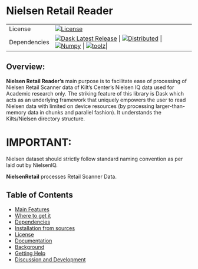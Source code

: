 # Nielsen Retail Reader


| | |
| --- | --- |
| License | [![License](https://img.shields.io/badge/LICENSE-blue)](https://github.com/pratikrelekar/NielsenDSRS/blob/main/LICENSE) |
| Dependencies | [![Dask Latest Release](https://img.shields.io/badge/Dask-orange)](https://www.dask.org) \| [![Distributed](https://img.shields.io/badge/distributed-yellow)](https://distributed.dask.org) \| [![Numpy](https://img.shields.io/badge/numpy-blue)](https://numpy.org) \| [![toolz](https://img.shields.io/badge/toolz-red)](https://github.com/pytoolz/toolz)\|




## Overview:

**Nielsen Retail Reader’s** main purpose is to facilitate ease of processing of Nielsen Retail Scanner data of Kilt’s Center’s Nielsen IQ data used for Academic research only. The striking feature of this library is Dask which acts as an underlying framework that uniquely empowers the user to read Nielsen data with limited on device resources (by processing larger-than-memory data in chunks and parallel fashion). It understands the Kilts/Nielsen directory structure.

# IMPORTANT:

Nielsen dataset should strictly follow standard naming convention as per laid out by NielsenIQ.

**NielsenRetail** processes Retail Scanner Data.

## Table of Contents

- [Main Features](#main-features)
- [Where to get it](#where-to-get-it)
- [Dependencies](#dependencies)
- [Installation from sources](#installation-from-sources)
- [License](#license)
- [Documentation](#documentation)
- [Background](#background)
- [Getting Help](#getting-help)
- [Discussion and Development](#discussion-and-development)
